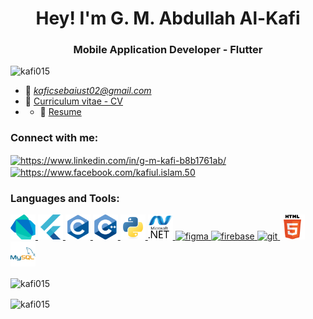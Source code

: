 
<h1 align="center">Hey! I'm G. M. Abdullah Al-Kafi</h1>
<h3 align="center">Mobile Application Developer - Flutter</h3>


<p align="left"> <img src="https://komarev.com/ghpvc/?username=kafi015&label=Profile%20views&color=0e75b6&style=flat" alt="kafi015" /> </p>

- 📧  *kaficsebaiust02@gmail.com*
- 📄 [Curriculum vitae - CV](https://drive.google.com/file/d/1l1qM484Zl8E06Iv2phnRNuT-Bqg_h7B6/view?usp=drive_link)
- - 📄 [Resume](https://drive.google.com/file/d/1ilyxHu5-nCJX9NwxGzoc8BQXmDhUU6Kn/view?usp=sharing)



<h3 align="left">Connect with me:</h3>
<p align="left">
<a href="https://www.linkedin.com/in/g-m-kafi-b8b1761ab/" target="_blank"><img align="center" src="https://raw.githubusercontent.com/rahuldkjain/github-profile-readme-generator/master/src/images/icons/Social/linked-in-alt.svg" alt="https://www.linkedin.com/in/g-m-kafi-b8b1761ab/" height="30" width="40" /></a>
<a href="https://www.facebook.com/kafiul.islam.50" target="_blank"><img align="center" src="https://raw.githubusercontent.com/rahuldkjain/github-profile-readme-generator/master/src/images/icons/Social/facebook.svg" alt="https://www.facebook.com/kafiul.islam.50" height="30" width="40" /></a>


<h3 align="left">Languages and Tools:</h3>
<p align="left"> 
<a href="https://dart.dev/" target="_blank" rel="noreferrer"> <img src="https://raw.githubusercontent.com/devicons/devicon/master/icons/dart/dart-original.svg" alt="css3" width="40" height="40"/> </a> <a href="https://flutter.dev/" target="_blank" rel="noreferrer"> <img src="https://raw.githubusercontent.com/devicons/devicon/master/icons/flutter/flutter-original.svg" alt="express" width="40" height="40"/> </a>  <a href="https://www.cprogramming.com/" target="_blank" rel="noreferrer"> <img src="https://raw.githubusercontent.com/devicons/devicon/master/icons/c/c-original.svg" alt="c" width="40" height="40"/> </a> <a href="https://www.w3schools.com/cpp/" target="_blank" rel="noreferrer"> <img src="https://raw.githubusercontent.com/devicons/devicon/master/icons/cplusplus/cplusplus-original.svg" alt="cplusplus" width="40" height="40"/> </a> <a href="https://www.python.org" target="_blank" rel="noreferrer"> <img src="https://raw.githubusercontent.com/devicons/devicon/master/icons/python/python-original.svg" alt="python" width="40" height="40"/> </a>  <a href="https://dotnet.microsoft.com/" target="_blank" rel="noreferrer"> <img src="https://raw.githubusercontent.com/devicons/devicon/master/icons/dot-net/dot-net-original-wordmark.svg" alt="dotnet" width="40" height="40"/> </a> <a href="https://www.figma.com/" target="_blank" rel="noreferrer"> <img src="https://www.vectorlogo.zone/logos/figma/figma-icon.svg" alt="figma" width="40" height="40"/> </a> <a href="https://firebase.google.com/" target="_blank" rel="noreferrer"> <img src="https://www.vectorlogo.zone/logos/firebase/firebase-icon.svg" alt="firebase" width="40" height="40"/> </a><a href="https://git-scm.com/" target="_blank" rel="noreferrer"> <img src="https://www.vectorlogo.zone/logos/git-scm/git-scm-icon.svg" alt="git" width="40" height="40"/> </a><a href="https://www.w3.org/html/" target="_blank" rel="noreferrer"> <img src="https://raw.githubusercontent.com/devicons/devicon/master/icons/html5/html5-original-wordmark.svg" alt="html5" width="40" height="40"/> </a> <a href="https://www.mysql.com/" target="_blank" rel="noreferrer"> <img src="https://raw.githubusercontent.com/devicons/devicon/master/icons/mysql/mysql-original-wordmark.svg" alt="mysql" width="40" height="40"/> </a>
</p>

<p><img align="center" src="https://github-readme-stats.vercel.app/api/top-langs?username=kafi015&show_icons=true&locale=en&layout=compact" alt="kafi015" /></p>

<p><img align="center" src="https://github-readme-streak-stats.herokuapp.com/?user=kafi015&" alt="kafi015" /></p>
